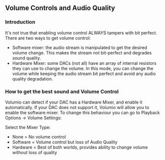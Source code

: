 ## Volume Controls and Audio Quality

### Introduction
It's not true that enabling volume control ALWAYS tampers with bit perfect. 
There are two ways to get volume control:
* Software mixer: the audio stream is manipulated to get the desired volume change.
  This makes the stream not bit-perfect and degrades sound quality.
* Hardware Mixer: some DACs (not all) have an array of internal resistors they can use to change the volume.
  In this mode, you can change the volume while keeping the audio stream bit perfect and avoid any audio quality degradation.

### How to get the best sound and Volume Control
Volumio can detect if your DAC has a Hardware Mixer, and enable it automatically. If your DAC does not support it, Volumio will 
allow you to enable the software mixer. To change this behaviour you can go to Playback Options -> Volume Settings:

Select the Mixer Type:

* None = No volume control
* Software = Volume control but loss of Audio Quality
* Hardware = Best of both worlds, provides ability to change volume without loss of quality
